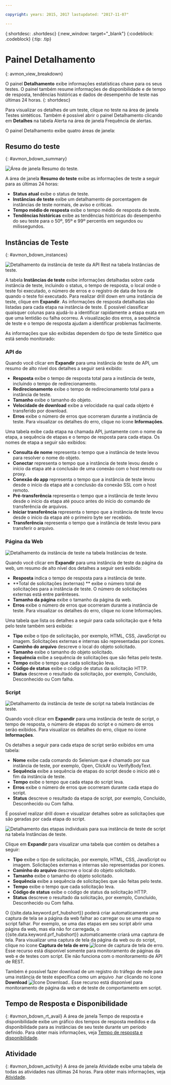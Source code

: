 ```yaml
---

copyright: years: 2015, 2017 lastupdated: "2017-11-07"

---
```


{:shortdesc: .shortdesc}
{:new_window: target="_blank"}
{:codeblock: .codeblock}
{:tip: .tip}

# Painel Detalhamento
{: avmon_view_breakdown}

O painel **Detalhamento** exibe informações estatísticas chave para os seus testes. O painel também resume informações de disponibilidade e de tempo de resposta, tendências históricas e dados de desempenho de teste nas últimas 24 horas.
{: shortdesc}

Para visualizar os detalhes de um teste, clique no teste na área de janela Testes sintéticos. Também é possível abrir o painel Detalhamento clicando em **Detalhes** na tabela Alerta na área de janela Frequência de alertas.

O painel Detalhamento exibe quatro áreas de janela:

## Resumo do teste
{: #avmon_bdown_summary}

![Área de janela Resumo do teste.](images/avmon_bdown_summ.png)

A área de janela **Resumo do teste** exibe as informações de teste a seguir para as últimas 24 horas:

-   **Status atual** exibe o status de teste.
-   **Instâncias de teste** exibe um detalhamento de porcentagem de instâncias de teste normais, de aviso e críticas.
-   **Tempo médio de resposta** exibe o tempo médio de resposta do teste.
-   **Tendências históricas** exibe as tendências históricas do desempenho do seu teste para o 50º, 95º e 99º percentis em segundos ou milissegundos.

## Instâncias de Teste
{: #avmon_bdown_instances}

![Detalhamento da instância de teste da API Rest na tabela Instâncias de teste.](images/avmon_bdown_apitest_instance.png)

A tabela **Instâncias de teste** exibe informações detalhadas sobre cada instância de teste, incluindo o status, o tempo de resposta, o local onde o teste foi executado, o número de erros e o registro de data de hora de quando o teste foi executado. Para realizar drill down em uma instância de teste, clique em **Expandir**. As informações de resposta detalhadas são listadas para cada etapa na instância de teste. É possível classificar quaisquer colunas para ajudá-lo a identificar rapidamente a etapa exata em que uma lentidão ou falha ocorreu. A visualização dos erros, a sequência de teste e o tempo de resposta ajudam a identificar problemas facilmente.

As informações que são exibidas dependem do tipo de teste Sintético que está sendo monitorado:

### API do
Quando você clicar em **Expandir** para uma instância de teste de API, um resumo de alto nível dos detalhes a seguir será exibido:

-   **Resposta** exibe o tempo de resposta total para a instância de teste, incluindo o tempo de redirecionamento.
-   **Redirecionamento** exibe o tempo de redirecionamento total para a instância de teste.
-   **Tamanho** exibe o tamanho do objeto.
-   **Velocidade de download** exibe a velocidade na qual cada objeto é transferido por download.
-   **Erros** exibe o número de erros que ocorreram durante a instância de teste. Para visualizar os detalhes do erro, clique no ícone **Informações**.

Uma tabela exibe cada etapa na chamada API, juntamente com o nome da etapa, a sequência de etapas e o tempo de resposta para cada etapa. Os nomes de etapa a seguir são exibidos:

-   **Consulta de nome** representa o tempo que a instância de teste levou para resolver o nome do objeto.
-   **Conectar** representa o tempo que a instância de teste levou desde o início da etapa até a conclusão de uma conexão com o host remoto ou proxy.
-   **Conexão do app** representa o tempo que a instância de teste levou desde o início da etapa até a conclusão da conexão SSL com o host remoto.
-   **Pré-transferência** representa o tempo que a instância de teste levou desde o início da etapa até pouco antes do início do comando de transferência de arquivos.
-   **Iniciar transferência** representa o tempo que a instância de teste levou desde o início da etapa até o primeiro byte ser recebido.
-   **Transferência** representa o tempo que a instância de teste levou para transferir o arquivo.

### Página da Web
![Detalhamento da instância de teste na tabela Instâncias de teste.](images/avmon_bdown_webpage_instance.png)

Quando você clicar em **Expandir** para uma instância de teste da página da web, um resumo de alto nível dos detalhes a seguir será exibido:

-   **Resposta** indica o tempo de resposta para a instância de teste.
-   **Total de solicitações (externas) ** exibe o número total de solicitações para a instância de teste. O número de solicitações externas está entre parênteses.
-   **Tamanho da página** exibe o tamanho da página da web.
-   **Erros** exibe o número de erros que ocorreram durante a instância de teste. Para visualizar os detalhes do erro, clique no ícone Informações.

Uma tabela que lista os detalhes a seguir para cada solicitação que é feita pelo teste também será exibida:

-   **Tipo** exibe o tipo de solicitação, por exemplo, HTML, CSS, JavaScript ou imagem. Solicitações externas e internas são representadas por ícones.
-   **Caminho do arquivo** descreve o local do objeto solicitado.
-   **Tamanho** exibe o tamanho do objeto solicitado.
-   **Sequência** exibe a sequência de solicitações que são feitas pelo teste.
-   **Tempo** exibe o tempo que cada solicitação leva.
-   **Código de status** exibe o código de status da solicitação HTTP.
-   **Status** descreve o resultado da solicitação, por exemplo, Concluído, Desconhecido ou Com falha.

### Script
![Detalhamento da instância de teste de script na tabela Instâncias de teste.](images/avmon_bdown_script_instance.png)

Quando você clicar em **Expandir** para uma instância de teste de script, o tempo de resposta, o número de etapas do script e o número de erros serão exibidos. Para visualizar os detalhes do erro, clique no ícone **Informações**.

Os detalhes a seguir para cada etapa de script serão exibidos em uma tabela:

-   **Nome** exibe cada comando do Selenium que é chamado por sua instância de teste, por exemplo, Open, ClickAt ou VerifyBodyText.
-   **Sequência** exibe a sequência de etapas do script desde o início até o fim da instância de teste.
-   **Tempo** exibe o tempo que cada etapa do script leva.
-   **Erros** exibe o número de erros que ocorreram durante cada etapa do script.
-   **Status** descreve o resultado da etapa de script, por exemplo, Concluído, Desconhecido ou Com falha.

É possível realizar drill down e visualizar detalhes sobre as solicitações que são geradas por cada etapa do script.

![Detalhamento das etapas individuais para sua instância de teste de script na tabela Instâncias de teste.](images/avmon_bdown_script_subtrans.png)

Clique em **Expandir** para visualizar uma tabela que contém os detalhes a seguir:

-   **Tipo** exibe o tipo de solicitação, por exemplo, HTML, CSS, JavaScript ou imagem. Solicitações externas e internas são representadas por ícones.
-   **Caminho do arquivo** descreve o local do objeto solicitado.
-   **Tamanho** exibe o tamanho do objeto solicitado.
-   **Sequência** exibe a sequência de solicitações que são feitas pelo teste.
-   **Tempo** exibe o tempo que cada solicitação leva.
-   **Código de status** exibe o código de status da solicitação HTTP.
-   **Status** descreve o resultado da solicitação, por exemplo, Concluído, Desconhecido ou Com falha.

O {{site.data.keyword.prf_hubshort}} poderá criar automaticamente uma captura de tela se a página da web falhar ao carregar ou se uma etapa no script falhar. Por exemplo, se uma das etapas em seu script abrir uma página da web, mas ela não for carregada, o {{site.data.keyword.prf_hubshort}} automaticamente criará uma captura de tela. Para visualizar uma captura de tela da página da web ou do script, clique no ícone
**Captura de tela de erro** ![Ícone de captura de tela de erro](images/scrnsht_err_icn_white.jpg). Esse recurso está disponível somente para monitoramento de páginas da web e de testes com script. Ele não funciona com o monitoramento de API de REST.

Também é possível fazer download de um registro do tráfego de rede para uma instância de teste específica como um arquivo .har clicando no ícone **Download** ![Ícone Download.](images/download_icn_white_smll.jpg). Esse recurso está disponível para monitoramento de página da web e de teste de comportamento em script.

## Tempo de Resposta e Disponibilidade
{: #avmon_bdown_rt_avail}
A área de janela Tempo de resposta e disponibilidade exibe um gráfico dos tempos de resposta medidos e da disponibilidade para as instâncias de seu teste durante um período definido. Para obter mais informações, veja [Tempo de resposta e disponibilidade](avmon_resptime_avail.html "Use a área de janela Tempo de resposta e disponibilidade para ajudá-lo a visualizar o tempo de resposta, as tendências de disponibilidade, os alertas e as atividades ao longo do tempo. A correlação de métricas, alertas e atividades ajudam a isolar facilmente uma mudança de aplicativo específica ou implementação de código quando você vê um tempo de resposta afetado.").

## Atividade
{: #avmon_bdown_activity}
A área de janela Atividade exibe uma tabela de todas as atividades nas últimas 24 horas. Para obter mais informações, veja [Atividade](avmon_activities.html "É possível visualizar informações para atividades na área de janela Atividade. As atividades são ações que ocorrem fora dos eventos definidos pelo usuário.").
